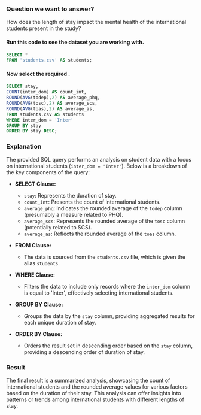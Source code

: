 ### Question we want to answer?
How does the length of stay impact the mental health 
of the international students present in the study?
#### Run this code to see the dataset you are working with.
```sql
SELECT * 
FROM 'students.csv' AS students;
```
#### Now select the required .
```sql
SELECT stay, 
COUNT(inter_dom) AS count_int, 
ROUND(AVG(todep),2) AS average_phq, 
ROUND(AVG(tosc),2) AS average_scs,
ROUND(AVG(toas),2) AS average_as,
FROM students.csv AS students
WHERE inter_dom = 'Inter'
GROUP BY stay
ORDER BY stay DESC;
```
### Explanation

The provided SQL query performs an analysis on student data with a focus on international students (`inter_dom = 'Inter'`). Below is a breakdown of the key components of the query:

- **SELECT Clause:**
  - `stay`: Represents the duration of stay.
  - `count_int`: Presents the count of international students.
  - `average_phq`: Indicates the rounded average of the `todep` column (presumably a measure related to PHQ).
  - `average_scs`: Represents the rounded average of the `tosc` column (potentially related to SCS).
  - `average_as`: Reflects the rounded average of the `toas` column.

- **FROM Clause:**
  - The data is sourced from the `students.csv` file, which is given the alias `students`.

- **WHERE Clause:**
  - Filters the data to include only records where the `inter_dom` column is equal to 'Inter', effectively selecting international students.

- **GROUP BY Clause:**
  - Groups the data by the `stay` column, providing aggregated results for each unique duration of stay.

- **ORDER BY Clause:**
  - Orders the result set in descending order based on the `stay` column, providing a descending order of duration of stay.

### Result
The final result is a summarized analysis, showcasing the count of international students and the rounded average values for various factors based on the duration of their stay. This analysis can offer insights into patterns or trends among international students with different lengths of stay.
